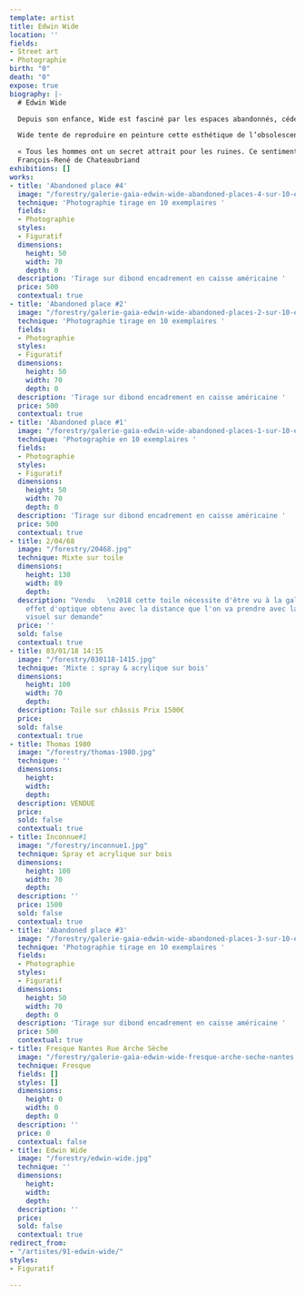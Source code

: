 ```yaml
---
template: artist
title: Edwin Wide
location: ''
fields:
- Street art
- Photographie
birth: "0"
death: "0"
expose: true
biography: |-
  # Edwin Wide

  Depuis son enfance, Wide est fasciné par les espaces abandonnés, cédés par l’homme au sauvage. Ces ruines modernes nous renvoient à notre propre temporalité, à l’impermanence de toute chose. Cela fait 20 ans qu’il réalise des peintures, par essence éphémères, dans ces lieux en décomposition. Cette pratique a développé chez Wide un intérêt pour l’obsolescence produite par le temps et l’a amené dans cette recherche d’esthétisation de l’éphémère vers le [**Glitch art**](https://www.beauxarts.com/grand-format/le-glitch-ou-le-bug-erige-au-rang-dart/ "glitch beaux arts magazine"). Cet art consiste à reconnaitre la beauté dans les erreurs d’affichage des images numériques, sous la forme de fragmentations, de répétitions et d’artefacts.

  Wide tente de reproduire en peinture cette esthétique de l’obsolescence technologique qui peut apparaître sur nos écrans LCD. La collecte de photos d’identité, témoignages d’un instant T, et la capture de mots tirés du flot d’information en continu à la fois « news » et déjà dépassées, constituent la matière première du travail d’atelier de Wide. Il explore ces thèmes dans des œuvres tendant vers l’abstraction, en expérimentant différents supports et techniques.

  « Tous les hommes ont un secret attrait pour les ruines. Ce sentiment tient à la fragilité de notre nature, à une conformité secrète entre ces monuments détruits et la rapidité de notre existence. »
  François-René de Chateaubriand
exhibitions: []
works:
- title: 'Abandoned place #4'
  image: "/forestry/galerie-gaia-edwin-wide-abandoned-places-4-sur-10-exemplaires-50_70.jpg"
  technique: 'Photographie tirage en 10 exemplaires '
  fields:
  - Photographie
  styles:
  - Figuratif
  dimensions:
    height: 50
    width: 70
    depth: 0
  description: 'Tirage sur dibond encadrement en caisse américaine '
  price: 500
  contextual: true
- title: 'Abandoned place #2'
  image: "/forestry/galerie-gaia-edwin-wide-abandoned-places-2-sur-10-exemplaires-50_70.jpg"
  technique: 'Photographie tirage en 10 exemplaires '
  fields:
  - Photographie
  styles:
  - Figuratif
  dimensions:
    height: 50
    width: 70
    depth: 0
  description: 'Tirage sur dibond encadrement en caisse américaine '
  price: 500
  contextual: true
- title: 'Abandoned place #1'
  image: "/forestry/galerie-gaia-edwin-wide-abandoned-places-1-sur-10-exemplaires-50_70.jpg"
  technique: 'Photographie en 10 exemplaires '
  fields:
  - Photographie
  styles:
  - Figuratif
  dimensions:
    height: 50
    width: 70
    depth: 0
  description: 'Tirage sur dibond encadrement en caisse américaine '
  price: 500
  contextual: true
- title: 2/04/68
  image: "/forestry/20468.jpg"
  technique: Mixte sur toile
  dimensions:
    height: 130
    width: 89
    depth: 
  description: "Vendu   \n2018 cette toile nécessite d'être vu à la galerie pour un
    effet d'optique obtenu avec la distance que l'on va prendre avec la toile ; autre
    visuel sur demande"
  price: ''
  sold: false
  contextual: true
- title: 03/01/18 14:15
  image: "/forestry/030118-1415.jpg"
  technique: 'Mixte : spray & acrylique sur bois'
  dimensions:
    height: 100
    width: 70
    depth: 
  description: Toile sur châssis Prix 1500€
  price: 
  sold: false
  contextual: true
- title: Thomas 1980
  image: "/forestry/thomas-1980.jpg"
  technique: ''
  dimensions:
    height: 
    width: 
    depth: 
  description: VENDUE
  price: 
  sold: false
  contextual: true
- title: Inconnue#1
  image: "/forestry/inconnue1.jpg"
  technique: Spray et acrylique sur bois
  dimensions:
    height: 100
    width: 70
    depth: 
  description: ''
  price: 1500
  sold: false
  contextual: true
- title: 'Abandoned place #3'
  image: "/forestry/galerie-gaia-edwin-wide-abandoned-places-3-sur-10-exemplaires-50_70.jpg"
  technique: 'Photographie tirage en 10 exemplaires '
  fields:
  - Photographie
  styles:
  - Figuratif
  dimensions:
    height: 50
    width: 70
    depth: 0
  description: 'Tirage sur dibond encadrement en caisse américaine '
  price: 500
  contextual: true
- title: Fresque Nantes Rue Arche Sèche
  image: "/forestry/galerie-gaia-edwin-wide-fresque-arche-seche-nantes.jpg"
  technique: Fresque
  fields: []
  styles: []
  dimensions:
    height: 0
    width: 0
    depth: 0
  description: ''
  price: 0
  contextual: false
- title: Edwin Wide
  image: "/forestry/edwin-wide.jpg"
  technique: ''
  dimensions:
    height: 
    width: 
    depth: 
  description: ''
  price: 
  sold: false
  contextual: true
redirect_from:
- "/artistes/91-edwin-wide/"
styles:
- Figuratif

---
```

